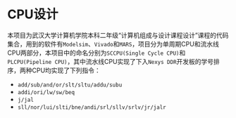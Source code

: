 # CPU设计
本项目为武汉大学计算机学院本科二年级“计算机组成与设计课程设计”课程的代码集合，用到的软件有```Modelsim```、```Vivado```和```MARS```，项目分为单周期CPU和流水线CPU两部分，本项目中的命名分别为```SCCPU(Single Cycle CPU)```和```PLCPU(Pipeline CPU)```，其中流水线CPU实现了下入```Nexys DDR```开发板的学号排序，两种CPU均实现了下列指令：
- ```add/sub/and/or/slt/sltu/addu/subu```
- ```addi/ori/lw/sw/beq```
- ```j/jal```
- ```sll/nor/lui/slti/bne/andi/srl/sllv/srlv/jr/jalr```